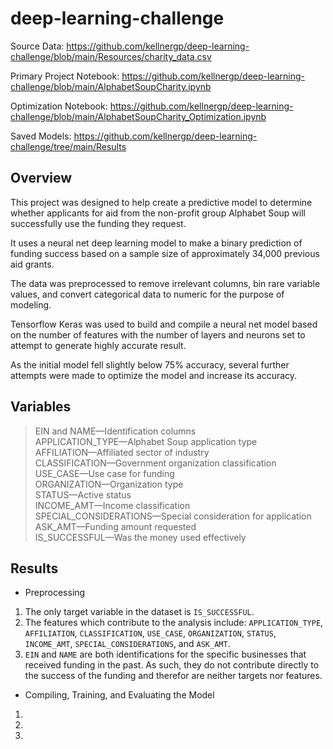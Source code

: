 # deep-learning-challenge

Source Data: https://github.com/kellnergp/deep-learning-challenge/blob/main/Resources/charity_data.csv

Primary Project Notebook: https://github.com/kellnergp/deep-learning-challenge/blob/main/AlphabetSoupCharity.ipynb

Optimization Notebook: https://github.com/kellnergp/deep-learning-challenge/blob/main/AlphabetSoupCharity_Optimization.ipynb

Saved Models: https://github.com/kellnergp/deep-learning-challenge/tree/main/Results

## Overview

This project was designed to help create a predictive model to determine whether applicants for aid from the non-profit group Alphabet Soup will successfully use the funding they request.

It uses a neural net deep learning model to make a binary prediction of funding success based on a sample size of approximately 34,000 previous aid grants.

The data was preprocessed to remove irrelevant columns, bin rare variable values, and convert categorical data to numeric for the purpose of modeling.

Tensorflow Keras was used to build and compile a neural net model based on the number of features with the number of layers and neurons set to attempt to generate highly accurate result.

As the initial model fell slightly below 75% accuracy, several further attempts were made to optimize the model and increase its accuracy.

## Variables

>EIN and NAME—Identification columns<br>APPLICATION_TYPE—Alphabet Soup application type<br>AFFILIATION—Affiliated sector of industry<br>CLASSIFICATION—Government organization classification<br>USE_CASE—Use case for funding<br>ORGANIZATION—Organization type<br>STATUS—Active status<br>INCOME_AMT—Income classification<br>SPECIAL_CONSIDERATIONS—Special consideration for application<br>ASK_AMT—Funding amount requested<br>IS_SUCCESSFUL—Was the money used effectively

## Results

- Preprocessing
 1. The only target variable in the dataset is `IS_SUCCESSFUL`.
 2. The features which contribute to the analysis include: `APPLICATION_TYPE`, `AFFILIATION`, `CLASSIFICATION`, `USE_CASE`, `ORGANIZATION`, `STATUS`, `INCOME_AMT`, `SPECIAL_CONSIDERATIONS`, and `ASK_AMT`.
 3. `EIN` and `NAME` are both identifications for the specific businesses that received funding in the past. As such, they do not contribute directly to the success of the funding and therefor are neither targets nor features.
- Compiling, Training, and Evaluating the Model
 1.
 2.
 3.
